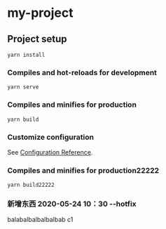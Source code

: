 # my-project

## Project setup
```
yarn install
```

### Compiles and hot-reloads for development
```
yarn serve
```

### Compiles and minifies for production
```
yarn build
```

### Customize configuration
See [Configuration Reference](https://cli.vuejs.org/config/).


### Compiles and minifies for production22222
```
yarn build22222
```

### 新增东西 2020-05-24 10：30 --hotfix
balabalbalbalbalbab
c1